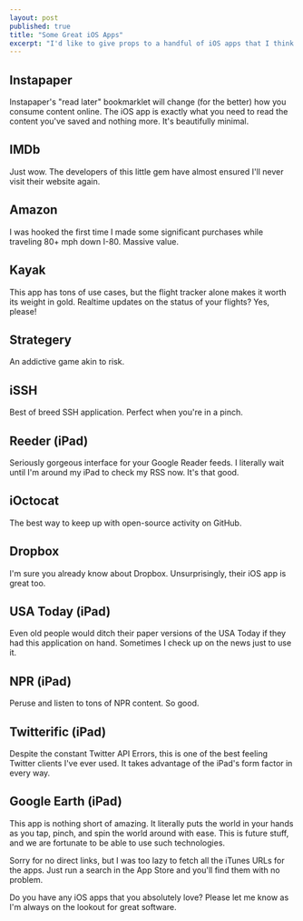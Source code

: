 ```yaml
---
layout: post
published: true
title: "Some Great iOS Apps"
excerpt: "I'd like to give props to a handful of iOS apps that I think are exceptional. If you haven't used any of the following, I highly suggest you check them out."
---
```


## Instapaper

Instapaper's "read later" bookmarklet will change (for the better) how you consume content online. The iOS app is exactly what you need to read the content you've saved and nothing more. It's beautifully minimal.

## IMDb

Just wow. The developers of this little gem have almost ensured I'll never visit their website again.

## Amazon

I was hooked the first time I made some significant purchases while traveling 80+ mph down I-80. Massive value.

## Kayak

This app has tons of use cases, but the flight tracker alone makes it worth its weight in gold. Realtime updates on the status of your flights? Yes, please!

## Strategery

An addictive game akin to risk.

## iSSH

Best of breed SSH application. Perfect when you're in a pinch.

## Reeder (iPad)

Seriously gorgeous interface for your Google Reader feeds. I literally wait until I'm around my iPad to check my RSS now. It's that good.

## iOctocat

The best way to keep up with open-source activity on GitHub.

## Dropbox

I'm sure you already know about Dropbox. Unsurprisingly, their iOS app is great too.

## USA Today (iPad)

Even old people would ditch their paper versions of the USA Today if they had this application on hand. Sometimes I check up on the news just to use it.

## NPR (iPad)

Peruse and listen to tons of NPR content. So good.

## Twitterific (iPad)

Despite the constant Twitter API Errors, this is one of the best feeling Twitter clients I've ever used. It takes advantage of the iPad's form factor in every way.

## Google Earth (iPad)

This app is nothing short of amazing. It literally puts the world in your hands as you tap, pinch, and spin the world around with ease. This is future stuff, and we are fortunate to be able to use such technologies.

Sorry for no direct links, but I was too lazy to fetch all the iTunes URLs for the apps. Just run a search in the App Store and you'll find them with no problem.

Do you have any iOS apps that you absolutely love? Please let me know as I'm always on the lookout for great software.
